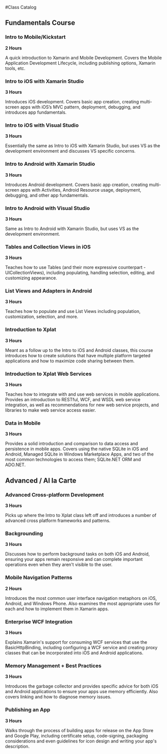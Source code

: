 #Class Catalog

## Fundamentals Course

### Intro to Mobile/Kickstart
**2 Hours**

A quick introduction to Xamarin and Mobile Development. Covers the Mobile Application Development Lifecycle, including publishing options, Xamarin tools, etc.

### Intro to iOS with Xamarin Studio
**3 Hours**

Introduces iOS development. Covers basic app creation, creating multi-screen apps with iOS’s MVC pattern, deployment, debugging, and introduces app fundamentals.

### Intro to iOS with Visual Studio
**3 Hours**

Essentially the same as Intro to iOS with Xamarin Studio, but uses VS as the development environment and discusses VS specific concerns.  

### Intro to Android with Xamarin Studio
**3 Hours**

Introduces Android development. Covers basic app creation, creating multi-screen apps with Activities, Android Resource usage, deployment, debugging, and other app fundamentals.

### Intro to Android with Visual Studio
**3 Hours**

Same as Intro to Android with Xamarin Studio, but uses VS as the development environment.

### Tables and Collection Views in iOS
**3 Hours**

Teaches how to use Tables (and their more expressive counterpart - UICollectionViews), including populating, handling selection, editing, and customizing appearance.

### List Views and Adapters in Android
**3 Hours**

Teaches how to populate and use List Views including population, customization, selection, and more.

### Introduction to Xplat
**3 Hours**

Meant as a follow up to the Intro to iOS and Android classes, this course introduces how to create solutions that have multiple platform targeted applications and how to maximize code sharing between them.

### Introduction to Xplat Web Services
**3 Hours**

Teaches how to integrate with and use web services in mobile applications. Provides an introduction to RESTful, WCF, and WSDL web service integration, as well as recommendations for new web service projects, and libraries to make web service access easier.

### Data in Mobile
**3 Hours**

Provides a solid introduction and comparison to data access and persistence in mobile apps. Covers using the native SQLite in iOS and Android, Managed SQLite in Windows Marketplace Apps, and two of the most common technologies to access them; SQLite.NET ORM and ADO.NET.

## Advanced / Al la Carte

### Advanced Cross-platform Development
**3 Hours**

Picks up where the Intro to Xplat class left off and introduces a number of advanced cross platform frameworks and patterns.

### Backgrounding
**3 Hours**

Discusses how to perform background tasks on both iOS and Android, ensuring your apps remain responsive and can complete important operations even when they aren't visible to the user.

### Mobile Navigation Patterns
**2 Hours**

Introduces the most common user interface navigation metaphors on iOS, Android, and Windows Phone. Also examines the most appropriate uses for each and how to implement them in Xamarin apps.

### Enterprise WCF Integration
**3 Hours**

Explains Xamarin's support for consuming WCF services that use the BasicHttpBinding, including configuring a WCF service and creating proxy classes that can be incorporated into iOS and Android applications.

### Memory Management + Best Practices
**3 Hours**

Introduces the garbage collector and provides specific advice for both iOS and Android applications to ensure your apps use memory efficiently. Also covers linking and how to diagnose memory issues.

### Publishing an App
**3 Hours**

Walks through the process of building apps for release on the App Store and Google Play, including certificate setup, code-signing, packaging considerations and even guidelines for icon design and writing your app's description.